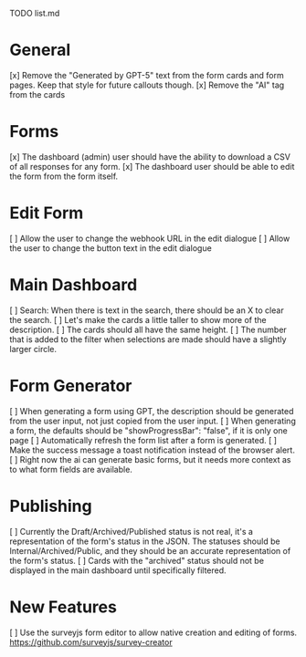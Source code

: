 TODO list.md

# General
[x] Remove the "Generated by GPT-5" text from the form cards and form pages. Keep that style for future callouts though.
[x] Remove the "AI" tag from the cards

# Forms
[x] The dashboard (admin) user should have the ability to download a CSV of all responses for any form.
[x] The dashboard user should be able to edit the form from the form itself. 

# Edit Form
[ ] Allow the user to change the webhook URL in the edit dialogue
[ ] Allow the user to change the button text in the edit dialogue

# Main Dashboard
[ ] Search: When there is text in the search, there should be an X to clear the search.
[ ] Let's make the cards a little taller to show more of the description.
[ ] The cards should all have the same height.
[ ] The number that is added to the filter when selections are made should have a slightly larger circle.


# Form Generator
[ ] When generating a form using GPT, the description should be generated from the user input, not just copied from the user input.
[ ] When generating a form, the defaults should be  "showProgressBar": "false", if it is only one page
[ ] Automatically refresh the form list after a form is generated.
[ ] Make the success message a toast notification instead of the browser alert.
[ ] Right now the ai can generate basic forms, but it needs more context as to what form fields are available.

# Publishing
[ ] Currently the Draft/Archived/Published status is not real, it's a representation of the form's status in the JSON. The statuses should be Internal/Archived/Public, and they should be an accurate representation of the form's status.
[ ] Cards with the "archived" status should not be displayed in the main dashboard until specifically filtered.

# New Features
[ ] Use the surveyjs form editor to allow native creation and editing of forms. https://github.com/surveyjs/survey-creator
